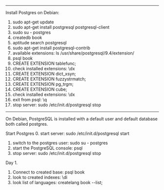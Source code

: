 ---------------------
Install Postgres on Debian:
1. sudo apt-get update
2. sudo apt-get install postgresql postgresql-client
3. sudo su - postgres
4. createdb book
5. aptitude search postgresql
6. sudo apt-get install postgresql-contrib
7. available extensions: ls /usr/share/postgresql/9.4/extension/
8. psql book
9. CREATE EXTENSION tablefunc;
10. check installed extensions: \dx
11. CREATE EXTENSION dict_xsyn;
12. CREATE EXTENSION fuzzystrmatch;
13. CREATE EXTENSION pg_trgm;
14. CREATE EXTENSION cube;
15. check installed extensions: \dx
16. exit from psql: \q
17. stop server: sudo /etc/init.d/postgresql stop

---------------------------------------------

On Debian, PostgreSQL is installed with a default user and default database both called postgres.

Start Postgres
0. start server: sudo /etc/init.d/postgresql start
1. switch to the postgres user: sudo su - postgres 
2. start the PostgreSQL console: psql
3. stop server: sudo /etc/init.d/postgresql stop

Day 1.

1. Connect to created base: psql book
2. look to created indexes: \di
3. look  list of languages: createlang book --list;